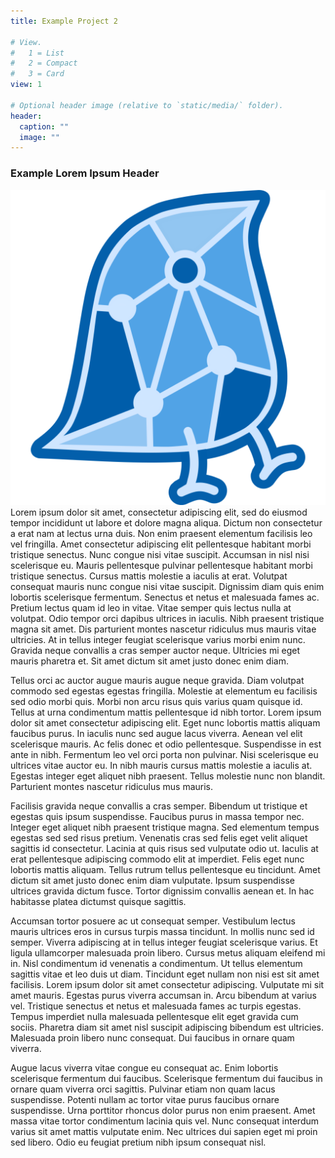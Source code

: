 ```yaml
---
title: Example Project 2

# View.
#   1 = List
#   2 = Compact
#   3 = Card
view: 1

# Optional header image (relative to `static/media/` folder).
header:
  caption: ""
  image: ""
---
```


### Example Lorem Ipsum Header

![Icon](icon.png)
Lorem ipsum dolor sit amet, consectetur adipiscing elit, sed do eiusmod tempor incididunt ut labore et dolore magna aliqua. Dictum non consectetur a erat nam at lectus urna duis. Non enim praesent elementum facilisis leo vel fringilla. Amet consectetur adipiscing elit pellentesque habitant morbi tristique senectus. Nunc congue nisi vitae suscipit. Accumsan in nisl nisi scelerisque eu. Mauris pellentesque pulvinar pellentesque habitant morbi tristique senectus. Cursus mattis molestie a iaculis at erat. Volutpat consequat mauris nunc congue nisi vitae suscipit. Dignissim diam quis enim lobortis scelerisque fermentum. Senectus et netus et malesuada fames ac. Pretium lectus quam id leo in vitae. Vitae semper quis lectus nulla at volutpat. Odio tempor orci dapibus ultrices in iaculis. Nibh praesent tristique magna sit amet. Dis parturient montes nascetur ridiculus mus mauris vitae ultricies. At in tellus integer feugiat scelerisque varius morbi enim nunc. Gravida neque convallis a cras semper auctor neque. Ultricies mi eget mauris pharetra et. Sit amet dictum sit amet justo donec enim diam.

Tellus orci ac auctor augue mauris augue neque gravida. Diam volutpat commodo sed egestas egestas fringilla. Molestie at elementum eu facilisis sed odio morbi quis. Morbi non arcu risus quis varius quam quisque id. Tellus at urna condimentum mattis pellentesque id nibh tortor. Lorem ipsum dolor sit amet consectetur adipiscing elit. Eget nunc lobortis mattis aliquam faucibus purus. In iaculis nunc sed augue lacus viverra. Aenean vel elit scelerisque mauris. Ac felis donec et odio pellentesque. Suspendisse in est ante in nibh. Fermentum leo vel orci porta non pulvinar. Nisi scelerisque eu ultrices vitae auctor eu. In nibh mauris cursus mattis molestie a iaculis at. Egestas integer eget aliquet nibh praesent. Tellus molestie nunc non blandit. Parturient montes nascetur ridiculus mus mauris.

Facilisis gravida neque convallis a cras semper. Bibendum ut tristique et egestas quis ipsum suspendisse. Faucibus purus in massa tempor nec. Integer eget aliquet nibh praesent tristique magna. Sed elementum tempus egestas sed sed risus pretium. Venenatis cras sed felis eget velit aliquet sagittis id consectetur. Lacinia at quis risus sed vulputate odio ut. Iaculis at erat pellentesque adipiscing commodo elit at imperdiet. Felis eget nunc lobortis mattis aliquam. Tellus rutrum tellus pellentesque eu tincidunt. Amet dictum sit amet justo donec enim diam vulputate. Ipsum suspendisse ultrices gravida dictum fusce. Tortor dignissim convallis aenean et. In hac habitasse platea dictumst quisque sagittis.

Accumsan tortor posuere ac ut consequat semper. Vestibulum lectus mauris ultrices eros in cursus turpis massa tincidunt. In mollis nunc sed id semper. Viverra adipiscing at in tellus integer feugiat scelerisque varius. Et ligula ullamcorper malesuada proin libero. Cursus metus aliquam eleifend mi in. Nisl condimentum id venenatis a condimentum. Ut tellus elementum sagittis vitae et leo duis ut diam. Tincidunt eget nullam non nisi est sit amet facilisis. Lorem ipsum dolor sit amet consectetur adipiscing. Vulputate mi sit amet mauris. Egestas purus viverra accumsan in. Arcu bibendum at varius vel. Tristique senectus et netus et malesuada fames ac turpis egestas. Tempus imperdiet nulla malesuada pellentesque elit eget gravida cum sociis. Pharetra diam sit amet nisl suscipit adipiscing bibendum est ultricies. Malesuada proin libero nunc consequat. Dui faucibus in ornare quam viverra.

Augue lacus viverra vitae congue eu consequat ac. Enim lobortis scelerisque fermentum dui faucibus. Scelerisque fermentum dui faucibus in ornare quam viverra orci sagittis. Pulvinar etiam non quam lacus suspendisse. Potenti nullam ac tortor vitae purus faucibus ornare suspendisse. Urna porttitor rhoncus dolor purus non enim praesent. Amet massa vitae tortor condimentum lacinia quis vel. Nunc consequat interdum varius sit amet mattis vulputate enim. Nec ultrices dui sapien eget mi proin sed libero. Odio eu feugiat pretium nibh ipsum consequat nisl.
